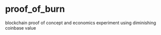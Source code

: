 # proof_of_burn
blockchain proof of concept and economics experiment using diminishing coinbase value
